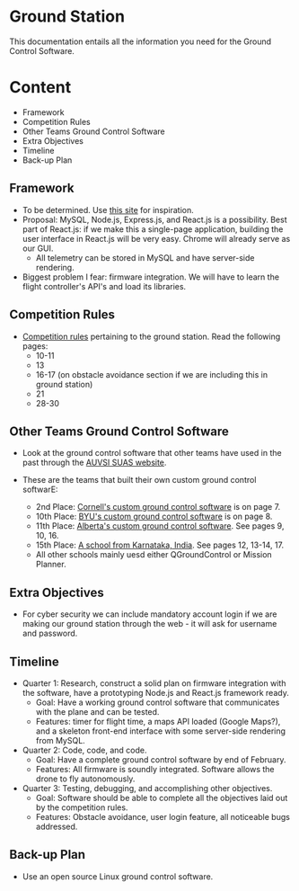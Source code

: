 # Ground Station
This documentation entails all the information you need for the Ground Control Software.

# Content
* Framework
* Competition Rules
* Other Teams Ground Control Software
* Extra Objectives
* Timeline
* Back-up Plan

## Framework
* To be determined. Use [this site](http://ardupilot.org/copter/docs/common-choosing-a-ground-station.html) for inspiration.
* Proposal: MySQL, Node.js, Express.js, and React.js is a possibility. Best part of React.js: if we make this a single-page application, building the user interface in React.js will be very easy. Chrome will already serve as our GUI.
  * All telemetry can be stored in MySQL and have server-side rendering.
* Biggest problem I fear: firmware integration. We will have to learn the flight controller's API's and load its libraries.

## Competition Rules
* [Competition rules](http://www.auvsi-suas.org/competitions/2018/) pertaining to the ground station. Read the following pages:
  * 10-11
  * 13
  * 16-17 (on obstacle avoidance section if we are including this in ground station)
  * 21
  * 28-30 

## Other Teams Ground Control Software
* Look at the ground control software that other teams have used in the past through the [AUVSI SUAS website](http://www.auvsi-suas.org/competitions/2017/).

* These are the teams that built their own custom ground control softwarE:
  * 2nd Place: [Cornell's custom ground control software](http://www.auvsi-suas.org/static/competitions/2017/journals/auvsi_suas-2017-journals-cornell_university.pdf) is on page 7.
  * 10th Place: [BYU's custom ground control software](http://www.auvsi-suas.org/static/competitions/2017/journals/auvsi_suas-2017-journals-cornell_university.pdf) is on page 8.
  * 11th Place: [Alberta's custom ground control software](http://www.auvsi-suas.org/static/competitions/2017/journals/auvsi_suas-2017-journals-university_of_alberta.pdf). See pages 9, 10, 16.
  * 15th Place: [A school from Karnataka, India](http://www.auvsi-suas.org/static/competitions/2017/journals/auvsi_suas-2017-journals-ms_ramaiah.pdf). See pages 12, 13-14, 17.
  * All other schools mainly uesd either QGroundControl or Mission Planner.

## Extra Objectives
* For cyber security we can include mandatory account login if we are making our ground station through the web - it will ask for username and password.

## Timeline
* Quarter 1: Research, construct a solid plan on firmware integration with the software, have a prototyping Node.js and React.js framework ready.
  * Goal: Have a working ground control software that communicates with the plane and can be tested.
  * Features: timer for flight time, a maps API loaded (Google Maps?), and a skeleton front-end interface with some server-side rendering from MySQL.
* Quarter 2: Code, code, and code.
  * Goal: Have a complete ground control software by end of February.
  * Features: All firmware is soundly integrated. Software allows the drone to fly autonomously.
* Quarter 3: Testing, debugging, and accomplishing other objectives.
  * Goal: Software should be able to complete all the objectives laid out by the competition rules.
  * Features: Obstacle avoidance, user login feature, all noticeable bugs addressed.

## Back-up Plan
* Use an open source Linux ground control software.
